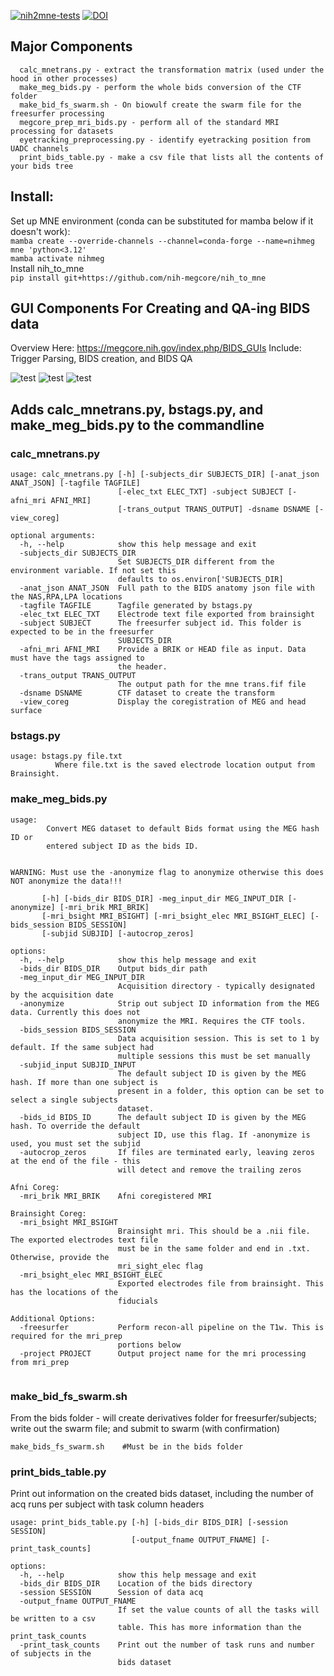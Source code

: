 [![nih2mne-tests](https://github.com/nih-megcore/nih_to_mne/actions/workflows/nih2mne-actions.yml/badge.svg?branch=master)](https://github.com/nih-megcore/nih_to_mne/actions/workflows/nih2mne-actions.yml)
[![DOI](https://zenodo.org/badge/DOI/10.5281/zenodo.15090618.svg)](https://doi.org/10.5281/zenodo.15090618)



## Major Components
```
  calc_mnetrans.py - extract the transformation matrix (used under the hood in other processes)
  make_meg_bids.py - perform the whole bids conversion of the CTF folder
  make_bid_fs_swarm.sh - On biowulf create the swarm file for the freesurfer processing
  megcore_prep_mri_bids.py - perform all of the standard MRI processing for datasets
  eyetracking_preprocessing.py - identify eyetracking position from UADC channels
  print_bids_table.py - make a csv file that lists all the contents of your bids tree
```

## Install:
Set up MNE environment (conda can be substituted for mamba below if it doesn't work):<br>
```mamba create --override-channels --channel=conda-forge --name=nihmeg mne 'python<3.12'``` <br>
```mamba activate nihmeg```<br>
Install nih_to_mne<br>
```pip install git+https://github.com/nih-megcore/nih_to_mne```

## GUI Components For Creating and QA-ing BIDS data
Overview Here: https://megcore.nih.gov/index.php/BIDS_GUIs
Include: Trigger Parsing, BIDS creation, and BIDS QA

![test](images/Project_panel_view.png)
![test](images/Subject_panel_switch_task_epochs.png)
![test](images/Plot_mri_views.png)


## Adds calc_mnetrans.py, bstags.py, and make_meg_bids.py to the commandline

### calc_mnetrans.py
```
usage: calc_mnetrans.py [-h] [-subjects_dir SUBJECTS_DIR] [-anat_json ANAT_JSON] [-tagfile TAGFILE]
                        [-elec_txt ELEC_TXT] -subject SUBJECT [-afni_mri AFNI_MRI]
                        [-trans_output TRANS_OUTPUT] -dsname DSNAME [-view_coreg]

optional arguments:
  -h, --help            show this help message and exit
  -subjects_dir SUBJECTS_DIR
                        Set SUBJECTS_DIR different from the environment variable. If not set this
                        defaults to os.environ['SUBJECTS_DIR]
  -anat_json ANAT_JSON  Full path to the BIDS anatomy json file with the NAS,RPA,LPA locations
  -tagfile TAGFILE      Tagfile generated by bstags.py
  -elec_txt ELEC_TXT    Electrode text file exported from brainsight
  -subject SUBJECT      The freesurfer subject id. This folder is expected to be in the freesurfer
                        SUBJECTS_DIR
  -afni_mri AFNI_MRI    Provide a BRIK or HEAD file as input. Data must have the tags assigned to
                        the header.
  -trans_output TRANS_OUTPUT
                        The output path for the mne trans.fif file
  -dsname DSNAME        CTF dataset to create the transform
  -view_coreg           Display the coregistration of MEG and head surface
```

### bstags.py
```
usage: bstags.py file.txt
          Where file.txt is the saved electrode location output from Brainsight.
```

### make_meg_bids.py
```
usage: 
        Convert MEG dataset to default Bids format using the MEG hash ID or 
        entered subject ID as the bids ID.        
        

WARNING: Must use the -anonymize flag to anonymize otherwise this does NOT anonymize the data!!!
        
       [-h] [-bids_dir BIDS_DIR] -meg_input_dir MEG_INPUT_DIR [-anonymize] [-mri_brik MRI_BRIK]
       [-mri_bsight MRI_BSIGHT] [-mri_bsight_elec MRI_BSIGHT_ELEC] [-bids_session BIDS_SESSION]
       [-subjid SUBJID] [-autocrop_zeros]

options:
  -h, --help            show this help message and exit
  -bids_dir BIDS_DIR    Output bids_dir path
  -meg_input_dir MEG_INPUT_DIR
                        Acquisition directory - typically designated by the acquisition date
  -anonymize            Strip out subject ID information from the MEG data. Currently this does not
                        anonymize the MRI. Requires the CTF tools.
  -bids_session BIDS_SESSION
                        Data acquisition session. This is set to 1 by default. If the same subject had
                        multiple sessions this must be set manually
  -subjid_input SUBJID_INPUT
                        The default subject ID is given by the MEG hash. If more than one subject is
                        present in a folder, this option can be set to select a single subjects
                        dataset.
  -bids_id BIDS_ID      The default subject ID is given by the MEG hash. To override the default
                        subject ID, use this flag. If -anonymize is used, you must set the subjid
  -autocrop_zeros       If files are terminated early, leaving zeros at the end of the file - this
                        will detect and remove the trailing zeros

Afni Coreg:
  -mri_brik MRI_BRIK    Afni coregistered MRI

Brainsight Coreg:
  -mri_bsight MRI_BSIGHT
                        Brainsight mri. This should be a .nii file. The exported electrodes text file
                        must be in the same folder and end in .txt. Otherwise, provide the
                        mri_sight_elec flag
  -mri_bsight_elec MRI_BSIGHT_ELEC
                        Exported electrodes file from brainsight. This has the locations of the
                        fiducials

Additional Options:
  -freesurfer           Perform recon-all pipeline on the T1w. This is required for the mri_prep
                        portions below
  -project PROJECT      Output project name for the mri processing from mri_prep


```
### make_bid_fs_swarm.sh
From the bids folder - will create derivatives folder for freesurfer/subjects; write out the swarm file; and submit to swarm (with confirmation)
```
make_bids_fs_swarm.sh    #Must be in the bids folder
```



### print_bids_table.py
Print out information on the created bids dataset, including the number of acq runs per subject with task column headers
```
usage: print_bids_table.py [-h] [-bids_dir BIDS_DIR] [-session SESSION]
                           [-output_fname OUTPUT_FNAME] [-print_task_counts]

options:
  -h, --help            show this help message and exit
  -bids_dir BIDS_DIR    Location of the bids directory
  -session SESSION      Session of data acq
  -output_fname OUTPUT_FNAME
                        If set the value counts of all the tasks will be written to a csv
                        table. This has more information than the print_task_counts
  -print_task_counts    Print out the number of task runs and number of subjects in the
                        bids dataset
```
